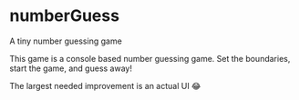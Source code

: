 # numberGuess
A tiny number guessing game


This game is a console based number guessing game. Set the boundaries, start the game, and guess away!

The largest needed improvement is an actual UI 😂
